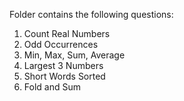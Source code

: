 Folder contains the following questions:

01. Count Real Numbers
02. Odd Occurrences
03. Min, Max, Sum, Average
04. Largest 3 Numbers
05. Short Words Sorted
06. Fold and Sum
